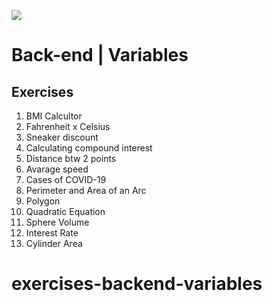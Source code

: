 ![](https://i.imgur.com/xG74tOh.png)

# Back-end | Variables

## Exercises

1.  BMI Calcultor
2.  Fahrenheit x Celsius
3.  Sneaker discount
4.  Calculating compound interest
5.  Distance btw 2 points
6.  Avarage speed
7.  Cases of COVID-19
8.  Perimeter and Area of an Arc
9.  Polygon
10. Quadratic Equation
11. Sphere Volume
12. Interest Rate
13. Cylinder Area

# exercises-backend-variables
